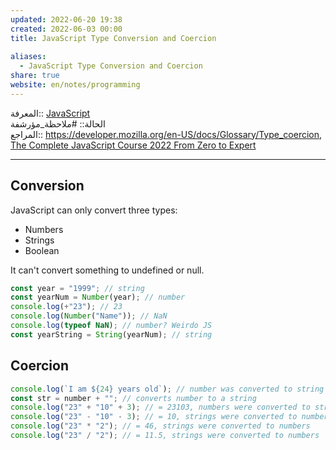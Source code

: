 ```yaml
---  
updated: 2022-06-20 19:38  
created: 2022-06-03 00:00  
title: JavaScript Type Conversion and Coercion  
  
aliases:  
  - JavaScript Type Conversion and Coercion  
share: true  
website: en/notes/programming  
---  
```

  
المعرفة:: [JavaScript](JavaScript)  
الحالة:: #ملاحظة_مؤرشفة  
المراجع:: <https://developer.mozilla.org/en-US/docs/Glossary/Type_coercion>, [The Complete JavaScript Course 2022 From Zero to Expert](The%20Complete%20JavaScript%20Course%202022%20From%20Zero%20to%20Expert)  
  
---  
  
## Conversion  
  
JavaScript can only convert three types:  
  
- Numbers  
- Strings  
- Boolean  
  
It can't convert something to undefined or null.  
  
```js  
const year = "1999"; // string  
const yearNum = Number(year); // number  
console.log(+"23"); // 23  
console.log(Number("Name")); // NaN  
console.log(typeof NaN); // number? Weirdo JS  
const yearString = String(yearNum); // string  
```  
  
## Coercion  
  
```js  
console.log(`I am ${24} years old`); // number was converted to string  
const str = number + ""; // converts number to a string  
console.log("23" + "10" + 3); // = 23103, numbers were converted to strings and concatenated  
console.log("23" - "10" - 3); // = 10, strings were converted to numbers  
console.log("23" * "2"); // = 46, strings were converted to numbers  
console.log("23" / "2"); // = 11.5, strings were converted to numbers  
```  
